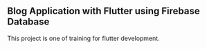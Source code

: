 ## Blog Application with Flutter using Firebase Database

This project is one of training for flutter development.


